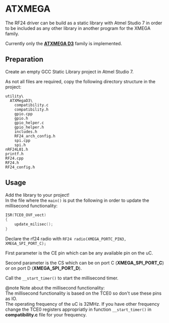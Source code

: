 # ATXMEGA
The RF24 driver can be build as a static library with Atmel Studio 7 in order to be included as any other library in another program for the XMEGA family.

Currently only the [<b>ATXMEGA D3</b>](https://www.microchip.com/wwwproducts/en/ATxmega64d3) family is implemented.

## Preparation
Create an empty GCC Static Library project in Atmel Studio 7.

As not all files are required, copy the following directory structure in the project:

```text
utility\
  ATXMegaD3\
    compatibility.c
    compatibility.h
    gpio.cpp
    gpio.h
    gpio_helper.c
    gpio_helper.h
    includes.h
    RF24_arch_config.h
    spi.cpp
    spi.h
nRF24L01.h
printf.h
RF24.cpp
RF24.h
RF24_config.h
```

## Usage

Add the library to your project!<br>
In the file where the `main()` is put the following in order to update the millisecond functionality:
```cpp
ISR(TCE0_OVF_vect)
{
	update_milisec();
}
```
Declare the rf24 radio with `RF24 radio(XMEGA_PORTC_PIN3, XMEGA_SPI_PORT_C);`

First parameter is the CE pin which can be any available pin on the uC.

Second parameter is the CS which can be on port C (**XMEGA_SPI_PORT_C**) or on port D (**XMEGA_SPI_PORT_D**).

Call the `__start_timer()` to start the millisecond timer.

@note Note about the millisecond functionality:<br>
The millisecond functionality is based on the TCE0 so don't use these pins as IO.<br>
The operating frequency of the uC is 32MHz. If you have other frequency change the TCE0 registers appropriatly in function `__start_timer()` in **compatibility.c** file for your frequency.
